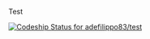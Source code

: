 Test

[ ![Codeship Status for adefilippo83/test](https://codeship.com/projects/c76a6ea0-6f76-0133-24b6-7aedc9b20244/status?branch=master)](https://codeship.com/projects/116234)
